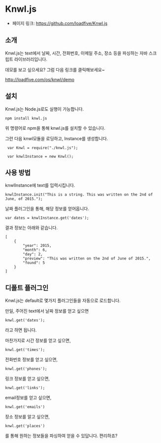 # Knwl.js

 - 페이지 링크: https://github.com/loadfive/Knwl.js
 
## 소개

Knwl.js는 text에서 날짜, 시간, 전화번호, 이메일 주소, 장소 등을 파싱하는 자바 스크립트 라이브러리입니다. 

데모를 보고 싶으세요? 그럼 다음 링크를 클릭해보세요~

http://loadfive.com/os/knwl/demo

## 설치

Knwl.js는 Node.js로도 실행이 가능합니다. 

```
npm install knwl.js
```

위 명령어로 npm을 통해 knwl.js를 설치할 수 있습니다. 

그런 다음 knwl모듈을 로딩하고, Instance를 생성합니다. 

```
 var Knwl = require("./knwl.js");

 var knwlInstance = new Knwl();
```

## 사용 방법 

knwlInstance에 text를 입력시킵니다. 

```
knwlInstance.init("This is a string. This was written on the 2nd of June, of 2015.");
```

날짜 플러그인을 통해, 해당 정보를 얻어옵니다. 

```
var dates = knwlInstance.get('dates');
```

결과 정보는 아래와 같습니다. 

```
[
    {
        "year": 2015,
        "month": 6,
        "day": 2,
        "preview": "This was written on the 2nd of June of 2015.",
        "found": 5
    }
]
```

## 디폴트 플러그인

Knwl.js는 default로 몇가지 플러그인들을 자동으로 로드합니다. 

만일, 주어진 text에서 날짜 정보를 얻고 싶으면 

```
knwl.get('dates');
```
라고 하면 됩니다. 

마찬가지로 시간 정보를 얻고 싶으면, 

```
knwl.get('times');
```

전화번호 정보를 얻고 싶으면, 
```
knwl.get('phones');
```

링크 정보를 얻고 싶으면, 

```
knwl.get('links');
```

email정보를 얻고 싶으면, 
```
knwl.get('emails')
```

장소 정보를 알고 싶으면,
```
knwl.get('places')
```

를 통해 원하는 정보들을 파싱하여 얻을 수 있답니다. 편리하죠?



